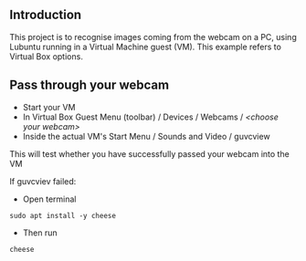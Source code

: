 
## Introduction

This project is to recognise images coming from the webcam on a PC, 
using Lubuntu running in a Virtual Machine guest (VM). 
This example refers to Virtual Box options.

## Pass through your webcam

* Start your VM
* In Virtual Box Guest Menu (toolbar) / Devices / Webcams / _\<choose your webcam\>_
* Inside the actual VM's Start Menu / Sounds and Video / guvcview

This will test whether you have successfully passed your webcam into the VM

If guvcviev failed:
* Open terminal
```
sudo apt install -y cheese
```
* Then run
```
cheese
```
